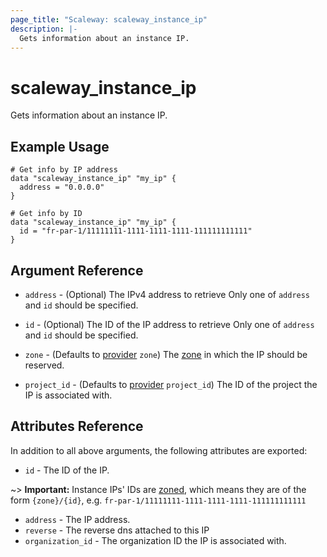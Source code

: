 ```yaml
---
page_title: "Scaleway: scaleway_instance_ip"
description: |-
  Gets information about an instance IP.
---
```


# scaleway_instance_ip

Gets information about an instance IP.

## Example Usage

```hcl
# Get info by IP address
data "scaleway_instance_ip" "my_ip" {
  address = "0.0.0.0"
}

# Get info by ID
data "scaleway_instance_ip" "my_ip" {
  id = "fr-par-1/11111111-1111-1111-1111-111111111111"
}
```

## Argument Reference

- `address` - (Optional) The IPv4 address to retrieve
  Only one of `address` and `id` should be specified.

- `id` - (Optional) The ID of the IP address to retrieve
  Only one of `address` and `id` should be specified.

- `zone` - (Defaults to [provider](../index.md#zone) `zone`) The [zone](../guides/regions_and_zones.md#zones) in which the IP should be reserved.

- `project_id` - (Defaults to [provider](../index.md#project_id) `project_id`) The ID of the project the IP is associated with.

## Attributes Reference

In addition to all above arguments, the following attributes are exported:

- `id` - The ID of the IP.

~> **Important:** Instance IPs' IDs are [zoned](../guides/regions_and_zones.md#resource-ids), which means they are of the form `{zone}/{id}`, e.g. `fr-par-1/11111111-1111-1111-1111-111111111111`

- `address` - The IP address.
- `reverse` - The reverse dns attached to this IP
- `organization_id` - The organization ID the IP is associated with.
